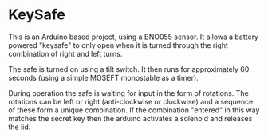 # KeySafe
This is an Arduino based project, using a BNO055 sensor.  It allows a battery powered "keysafe" to only open when it is turned through the right combination of right and left turns.


The safe is turned on using a tilt switch.  It then runs for approximately 60 seconds (using a simple MOSEFT monostable as a timer).

During operation the safe is waiting for input in the form of rotations.  The rotations can be left or right (anti-clockwise or clockwise) and a sequence of these form a unique combination.  If the combination "entered" in this way matches the secret key then the arduino activates a solenoid and releases the lid.

